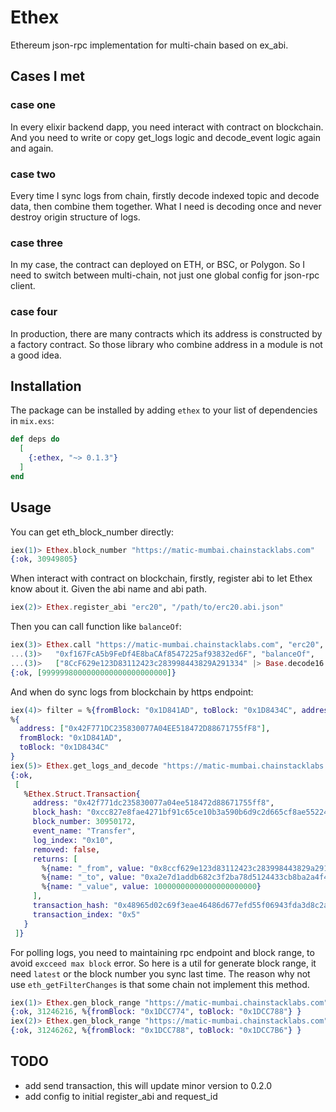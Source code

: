 # Ethex

Ethereum json-rpc implementation for multi-chain based on ex_abi.

## Cases I met

### case one

In every elixir backend dapp, you need interact with contract on blockchain. And you need to write or copy get_logs logic and decode_event logic again and again.

### case two

Every time I sync logs from chain, firstly decode indexed topic and decode data, then combine them together. What I need is decoding once and never destroy origin structure of logs.

### case three

In my case, the contract can deployed on ETH, or BSC, or Polygon. So I need to switch between multi-chain, not just one global config for json-rpc client.

### case four

In production, there are many contracts which its address is constructed by a factory contract. So those library who combine address in a module is not a good idea.

## Installation

The package can be installed by adding `ethex` to your list of dependencies in `mix.exs`:

```elixir
def deps do
  [
    {:ethex, "~> 0.1.3"}
  ]
end
```

## Usage

You can get eth_block_number directly:

```elixir
iex(1)> Ethex.block_number "https://matic-mumbai.chainstacklabs.com"
{:ok, 30949805}
```

When interact with contract on blockchain, firstly, register abi to let Ethex know about it. Given the abi name and abi path.

```elixir
iex(2)> Ethex.register_abi "erc20", "/path/to/erc20.abi.json"
```

Then you can call function like `balanceOf`:

```elixir
iex(3)> Ethex.call "https://matic-mumbai.chainstacklabs.com", "erc20",
...(3)>   "0xf167FcA5b9FeDf4E8baCAf8547225af93832ed6F", "balanceOf",
...(3)>   ["8CcF629e123D83112423c283998443829A291334" |> Base.decode16!(case: :mixed)]
{:ok, [9999998000000000000000000000]}
```

And when do sync logs from blockchain by https endpoint:

```elixir
iex(4)> filter = %{fromBlock: "0x1D841AD", toBlock: "0x1D8434C", address: ["0x42F771DC235830077A04EE518472D88671755fF8"]}
%{
  address: ["0x42F771DC235830077A04EE518472D88671755fF8"],
  fromBlock: "0x1D841AD",
  toBlock: "0x1D8434C"
}
iex(5)> Ethex.get_logs_and_decode "https://matic-mumbai.chainstacklabs.com", "erc20", filter
{:ok,
 [
   %Ethex.Struct.Transaction{
     address: "0x42f771dc235830077a04ee518472d88671755ff8",
     block_hash: "0xcc827e8fae4271bf91c65ce10b3a590b6d9c2d665cf8ae55224caf1444753b9d",
     block_number: 30950172,
     event_name: "Transfer",
     log_index: "0x10",
     removed: false,
     returns: [
       %{name: "_from", value: "0x8ccf629e123d83112423c283998443829a291334"},
       %{name: "_to", value: "0xa2e7d1addb682c3f2ba78d5124433cb8ba2a4f4b"},
       %{name: "_value", value: 10000000000000000000000}
     ],
     transaction_hash: "0x48965d02c69f3eae46486d677efd55f06943fda3d8c2acf667ac5980ad569a1c",
     transaction_index: "0x5"
   }
 ]}
```

For polling logs, you need to maintaining rpc endpoint and block range, to avoid `excceed max block` error. So here is a util for generate block range, it need `latest` or the block number you sync last time. The reason why not use `eth_getFilterChanges` is that some chain not implement this method.

```elixir
iex(1)> Ethex.gen_block_range "https://matic-mumbai.chainstacklabs.com", "latest"
{:ok, 31246216, %{fromBlock: "0x1DCC774", toBlock: "0x1DCC788"} }
iex(2)> Ethex.gen_block_range "https://matic-mumbai.chainstacklabs.com", 31246216
{:ok, 31246262, %{fromBlock: "0x1DCC788", toBlock: "0x1DCC7B6"} }
```

## TODO

- add send transaction, this will update minor version to 0.2.0
- add config to initial register_abi and request_id
